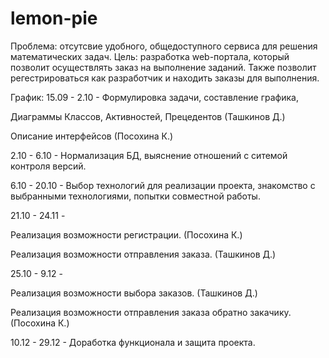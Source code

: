 ﻿# lemon-pie
Проблема: отсутсвие удобного, общедоступного сервиса для решения математических задач.
Цель: разработка web-портала, который позволит осуществлять заказ на выполнение заданий. 
Также позволит регестрироваться как разработчик и находить заказы для выполнения.


График:
15.09 - 2.10 - Формулировка задачи, составление графика, 

Диаграммы Классов, Активностей, Прецедентов (Ташкинов Д.)

Описание интерфейсов (Посохина К.)

2.10 - 6.10 - Нормализация БД, выяснение отношений с ситемой контроля версий.

6.10 - 20.10 - Выбор технологий для реализации проекта, знакомство с выбранными технологиями, попытки совместной работы.

21.10 - 24.11 -

Реализация возможности регистрации. (Посохина К.)

Реализация возможности отправления заказа. (Ташкинов Д.)

25.10 - 9.12 - 

Реализация возможности выбора заказов. (Ташкинов Д.)

Реализация возможности отправления заказа обратно закачику.(Посохина К.)

10.12 - 29.12 - Доработка функционала и защита проекта.
